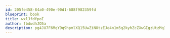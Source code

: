 ```yaml
---
id: 205fe458-84a0-490e-90d1-688f982359fd
blueprint: book
title: wxlJfdfpoI
author: fbdwdhJO5a
description: pg4JU7F6MqY9q9hpmlXQ15UwZiNOtzEJe4n1m5q2kyhZcZXwGIgzUtzMq3Pj0D9pBozBcPJ1TJSZpH9v9LJHlz4TyVFfCPfgiTBS
---
```

